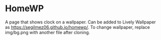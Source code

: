 # HomeWP

A page that shows clock on a wallpaper. Can be added to Lively Wallpaper as https://segilmez06.github.io/homewp/. To change wallpaper, replace img/bg.png with another file after cloning.
